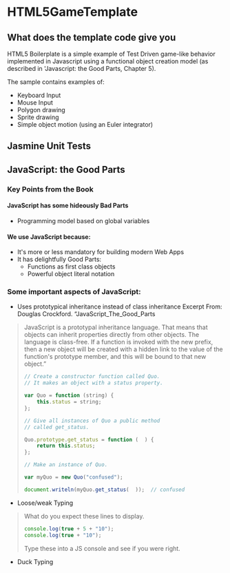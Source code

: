 # HTML5GameTemplate

## What does the template code give you

HTML5 Boilerplate is a simple example of Test Driven game-like behavior
implemented in Javascript using a functional object creation model (as described in
'Javascript: the Good Parts, Chapter 5).

The sample contains examples of:
* Keyboard Input
* Mouse Input
* Polygon drawing
* Sprite drawing
* Simple object motion (using an Euler integrator)

## Jasmine Unit Tests

## JavaScript: the Good Parts

### Key Points from the Book

#### JavaScript has some hideously Bad Parts
* Programming model based on global variables

#### We use JavaScript because: 
* It's more or less mandatory for building modern Web Apps
* It has delightfully Good Parts:
    * Functions as first class objects
    * Powerful object literal notation


### Some important aspects of JavaScript:
* Uses prototypical inheritance instead of class inheritance
Excerpt From: Douglas Crockford. “JavaScript_The_Good_Parts
> JavaScript is a prototypal inheritance language. That means that objects can inherit properties directly from other objects. The language is class-free.
> If a function is invoked with the new prefix, then a new object will be created with a hidden link to the value of the function's prototype member, and this will be bound to that new object.”
> ```javascript
> // Create a constructor function called Quo.
> // It makes an object with a status property.
> 
> var Quo = function (string) {
>     this.status = string;
> };
> 
> // Give all instances of Quo a public method
> // called get_status.
> 
> Quo.prototype.get_status = function (  ) {
>     return this.status;
> };
> 
> // Make an instance of Quo.
> 
> var myQuo = new Quo("confused");
> 
> document.writeln(myQuo.get_status(  ));  // confused
> ```

* Loose/weak Typing
> What do you expect these lines to display.
> ```javascript
> console.log(true + 5 + "10");
> console.log(true + "10");
> ```
> Type these into a JS console and see if you were right.

* Duck Typing
